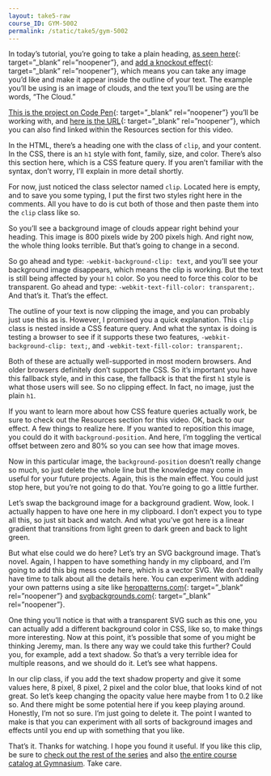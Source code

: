 ```yaml
---
layout: take5-raw
course_ID: GYM-5002
permalink: /static/take5/gym-5002
---
```


In today’s tutorial, you’re going to take a plain heading, [as seen here](https://codepen.io/josborn/pen/vMyyxg){: target=”_blank” rel=”noopener”}, and [add a knockout effect](https://codepen.io/josborn/pen/YMVdVe){: target=”_blank” rel=”noopener”}, which means you can take any image you’d like and make it appear inside the outline of your text. The example you’ll be using is an image of clouds, and the text you’ll be using are the words, “The Cloud.”

[This is the project on Code Pen](https://codepen.io/josborn/pen/vMyyxg){: target=”_blank” rel=”noopener”} you’ll be working with, and [here is the URL](https://codepen.io/josborn/pen/vMyyxg){: target=”_blank” rel=”noopener”}, which you can also find linked within the Resources section for this video.

In the HTML, there’s a heading one with the class of `clip`, and your content. In the CSS, there is an `h1` style with font, family, size, and color. There’s also this section here, which is a CSS feature query. If you aren’t familiar with the syntax, don’t worry, I’ll explain in more detail shortly.

For now, just noticed the class selector named `clip`. Located here is empty, and to save you some typing, I put the first two styles right here in the comments. All you have to do is cut both of those and then paste them into the `clip` class like so.

So you’ll see a background image of clouds appear right behind your heading. This image is 800 pixels wide by 200 pixels high. And right now, the whole thing looks terrible. But that’s going to change in a second.

So go ahead and type: `-webkit-background-clip: text`, and you’ll see your background image disappears, which means the clip is working. But the text is still being affected by your `h1` color. So you need to force this color to be transparent. Go ahead and type: `-webkit-text-fill-color: transparent;`. And that’s it. That’s the effect.

The outline of your text is now clipping the image, and you can probably just use this as is. However, I promised you a quick explanation. This `clip` class is nested inside a CSS feature query. And what the syntax is doing is testing a browser to see if it supports these two features, `-webkit-background-clip: text;`, and `-webkit-text-fill-color: transparent;`.

Both of these are actually well-supported in most modern browsers. And older browsers definitely don’t support the CSS. So it’s important you have this fallback style, and in this case, the fallback is that the first `h1` style is what those users will see. So no clipping effect. In fact, no image, just the plain `h1`.

If you want to learn more about how CSS feature queries actually work, be sure to check out the Resources section for this video. OK, back to our effect. A few things to realize here. If you wanted to reposition this image, you could do it with `background-position`. And here, I’m toggling the vertical offset between zero and 80% so you can see how that image moves.

Now in this particular image, the `background-position` doesn’t really change so much, so just delete the whole line but the knowledge may come in useful for your future projects. Again, this is the main effect. You could just stop here, but you’re not going to do that. You’re going to go a little further.

Let’s swap the background image for a background gradient. Wow, look. I actually happen to have one here in my clipboard. I don’t expect you to type all this, so just sit back and watch. And what you’ve got here is a linear gradient that transitions from light green to dark green and back to light green.

But what else could we do here? Let’s try an SVG background image. That’s novel. Again, I happen to have something handy in my clipboard, and I’m going to add this big mess code here, which is a vector SVG. We don’t really have time to talk about all the details here. You can experiment with adding your own patterns using a site like [heropatterns.com](http://www.heropatterns.com){: target=”_blank” rel=”noopener”} and [svgbackgrounds.com](https://www.svgbackgrounds.com){: target=”_blank” rel=”noopener”}.

One thing you’ll notice is that with a transparent SVG such as this one, you can actually add a different background color in CSS, like so, to make things more interesting. Now at this point, it’s possible that some of you might be thinking Jeremy, man. Is there any way we could take this further? Could you, for example, add a text shadow. So that’s a very terrible idea for multiple reasons, and we should do it. Let’s see what happens.

In our clip class, if you add the text shadow property and give it some values here, 8 pixel, 8 pixel, 2 pixel and the color blue, that looks kind of not great. So let’s keep changing the opacity value here maybe from 1 to 0.2 like so. And there might be some potential here if you keep playing around. Honestly, I’m not so sure. I’m just going to delete it. The point I wanted to make is that you can experiment with all sorts of background images and effects until you end up with something that you like.

That’s it. Thanks for watching. I hope you found it useful. If you like this clip, be sure to [check out the rest of the series](https://thegymnasium.com/take5) and also [the entire course catalog at Gymnasium](https://thegymnasium.com/courses). Take care.
